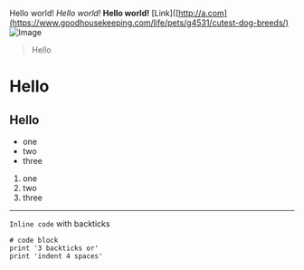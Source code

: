 Hello world!
*Hello world!*
**Hello world!**
[Link]([http://a.com](https://www.goodhousekeeping.com/life/pets/g4531/cutest-dog-breeds/)
![Image](https://www.google.com/search?q=dog+png&rlz=1C1GCEA_enUS1052US1052&source=lnms&tbm=isch&sa=X&ved=2ahUKEwi25-i27ZP-AhUGOkQIHRLGCwAQ0pQJegQIBhAC&biw=1920&bih=1089&dpr=1#imgrc=abc8ki8X8bOKgM)
> Hello
# Hello
## Hello
* one
* two
* three
1. one
2. two
3. three
---
`Inline code` with backticks
```
# code block
print '3 backticks or'
print 'indent 4 spaces'
```

